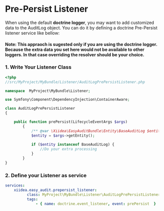Pre-Persist Listener
========================

When using the default **doctrine logger**, you may want to add customized data to the AuditLog object. You can do it by defining a doctrine Pre-Persist listener service like bellow:

#### Note: This appraoch is sugested only if you are using the doctrine logger. Because the extra data you set here would not be available to other loggers. In that case overriding the resolver should be your choice.

### 1. Write Your Listener Class

``` php
<?php
//src/MyProject/MyBundle/Listener/AuditLogPrePersistListener.php

namespace  MyProject\MyBundle\Listener;

use Symfony\Component\DependencyInjection\ContainerAware;

class AuditLogPrePersistListener
{

    public function prePersist(LifecycleEventArgs $args)
        {
    	    /** @var \Xiidea\EasyAuditBundle\Entity\BaseAuditLog $entity */
            $entity = $args->getEntity();
    
            if ($entity instanceof BaseAuditLog) {
                //Do your extra processing 
            }
        }
}

```

### 2. Define your Listener as service

``` yaml
services:
    xiidea.easy_audit.prepersist_listener:
          class: MyProject\MyBundle\Listener\AuditLogPrePersistListener
          tags:
              - { name: doctrine.event_listener, event: prePersist  }

```
